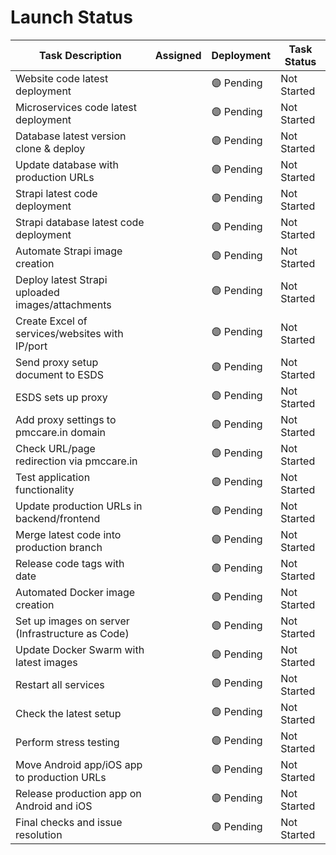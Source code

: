 # Launch Status

| Task Description                                   | Assigned | Deployment | Task Status       |
|----------------------------------------------------|-------------|------------|--------------|
| Website code latest deployment                    |             | 🟣 Pending | Not Started |
| Microservices code latest deployment              |             | 🟣 Pending | Not Started |
| Database latest version clone & deploy            |             | 🟣 Pending | Not Started |
| Update database with production URLs              |             | 🟣 Pending | Not Started |
| Strapi latest code deployment                     |             | 🟣 Pending | Not Started |
| Strapi database latest code deployment            |             | 🟣 Pending | Not Started |
| Automate Strapi image creation                    |             | 🟣 Pending | Not Started |
| Deploy latest Strapi uploaded images/attachments  |             | 🟣 Pending | Not Started |
| Create Excel of services/websites with IP/port     |             | 🟣 Pending | Not Started |
| Send proxy setup document to ESDS                  |             | 🟣 Pending | Not Started |
| ESDS sets up proxy                                 |             | 🟣 Pending | Not Started |
| Add proxy settings to pmccare.in domain            |             | 🟣 Pending | Not Started |
| Check URL/page redirection via pmccare.in         |             | 🟣 Pending | Not Started |
| Test application functionality                     |             | 🟣 Pending | Not Started |
| Update production URLs in backend/frontend         |             | 🟣 Pending | Not Started |
| Merge latest code into production branch           |             | 🟣 Pending | Not Started |
| Release code tags with date                        |             | 🟣 Pending | Not Started |
| Automated Docker image creation                    |             | 🟣 Pending | Not Started |
| Set up images on server (Infrastructure as Code)   |             | 🟣 Pending | Not Started |
| Update Docker Swarm with latest images             |             | 🟣 Pending | Not Started |
| Restart all services                               |             | 🟣 Pending | Not Started |
| Check the latest setup                             |             | 🟣 Pending | Not Started |
| Perform stress testing                             |             | 🟣 Pending | Not Started |
| Move Android app/iOS app to production URLs        |             | 🟣 Pending | Not Started |
| Release production app on Android and iOS          |             | 🟣 Pending | Not Started |
| Final checks and issue resolution                  |             | 🟣 Pending | Not Started |
